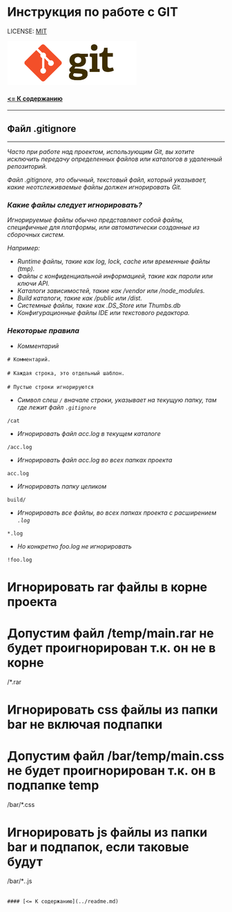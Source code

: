 # Инструкция по работе с GIT

LICENSE: [MIT](license.md)

<img src="../assets/logo-git.png" alt="logo" width=300>

#### [<= К содержанию](../readme.md)

---

## Файл .gitignore

---

_Часто при работе над проектом, использующим Git, вы хотите исключить передачу определенных файлов или каталогов в удаленный репозиторий._

_Файл .gitignore, это обычный, текстовый файл, который указывает, какие неотслеживаемые файлы должен игнорировать Git._

### **_Какие файлы следует игнорировать?_**

_Игнорируемые файлы обычно представляют собой файлы, специфичные для платформы, или автоматически созданные из сборочных систем._

_Например:_

- _Runtime файлы, такие как log, lock, cache или временные файлы (tmp)._
- _Файлы с конфиденциальной информацией, такие как пароли или ключи API._
- _Каталоги зависимостей, такие как /vendor или /node_modules._
- _Build каталоги, такие как /public или /dist._
- _Системные файлы, такие как .DS_Store или Thumbs.db_
- _Конфигурационные файлы IDE или текстового редактора._

### **_Некоторые правила_**

- _Комментарий_

```
# Комментарий.

# Каждая строка, это отдельный шаблон.

# Пустые строки игнорируются
```

- _Символ слеш `/` вначале строки, указывает на текущую папку, там где лежит файл `.gitignore`_

```
/cat
```

- _Игнорировать файл acc.log в текущем каталоге_

```
/acc.log
```

- _Игнорировать файл acc.log во всех папках проекта_

```
acc.log
```

- _Игнорировать папку целиком_

```
build/
```

- _Игнорировать все файлы, во всех папках проекта с расширением `.log`_

```
*.log
```

- _Но конкретно foo.log не игнорировать_

```
!foo.log
```

# Игнорировать rar файлы в корне проекта

# Допустим файл /temp/main.rar не будет проигнорирован т.к. он не в корне

/\*.rar

# Игнорировать css файлы из папки bar не включая подпапки

# Допустим файл /bar/temp/main.css не будет проигнорирован т.к. он в подпапке temp

/bar/\*.css

# Игнорировать js файлы из папки bar и подпапок, если таковые будут

/bar/\*_._.js

```

#### [<= К содержанию](../readme.md)
```
